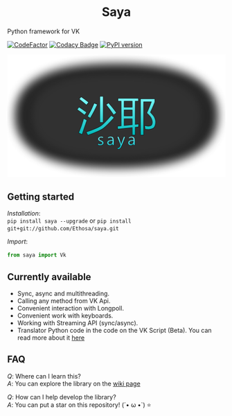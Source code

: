 <h1 align="center">Saya</h1>

Python framework for VK

[![CodeFactor](https://www.codefactor.io/repository/github/ethosa/saya/badge)](https://www.codefactor.io/repository/github/ethosa/saya)
[![Codacy Badge](https://api.codacy.com/project/badge/Grade/d99e1d9e2eb340aabeea968926dbb0f0)](https://www.codacy.com/manual/Ethosa/saya?utm_source=github.com&amp;utm_medium=referral&amp;utm_content=Ethosa/saya&amp;utm_campaign=Badge_Grade)
[![PyPI version](https://badge.fury.io/py/saya.svg)](https://badge.fury.io/py/saya)

![logo](https://github.com/Ethosa/saya/blob/master/logo2.png)

## Getting started
*Installation*:  
`pip install saya --upgrade` or `pip install git+git://github.com/Ethosa/saya.git`

*Import*:
```python
from saya import Vk
```

## Currently available
-   Sync, async and multithreading.
-   Calling any method from VK Api.
-   Convenient interaction with Longpoll.
-   Convenient work with keyboards.
-   Working with Streaming API (sync/async).
-   Translator Python code in the code on the VK Script (Beta). You can read more about it [here](https://github.com/Ethosa/saya/wiki/VkScript#now-support)

## FAQ
*Q*: Where can I learn this?  
*A*: You can explore the library on the [wiki page](https://github.com/Ethosa/saya/wiki)

*Q*: How can I help develop the library?  
*A*: You can put a star on this repository! (´• ω •`) :star:
